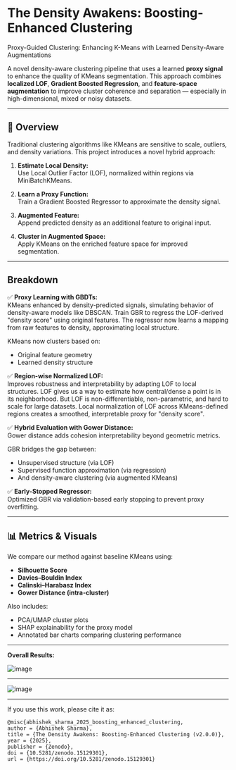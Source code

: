 # The Density Awakens: Boosting-Enhanced Clustering

Proxy-Guided Clustering: Enhancing K-Means with Learned Density-Aware Augmentations

A novel density-aware clustering pipeline that uses a learned **proxy signal** to enhance the quality of KMeans segmentation. This approach combines **localized LOF**, **Gradient Boosted Regression**, and **feature-space augmentation** to improve cluster coherence and separation — especially in high-dimensional, mixed or noisy datasets.

---

## 🚀 Overview

Traditional clustering algorithms like KMeans are sensitive to scale, outliers, and density variations. This project introduces a novel hybrid approach:

1. **Estimate Local Density:**  
   Use Local Outlier Factor (LOF), normalized within regions via MiniBatchKMeans.

2. **Learn a Proxy Function:**  
   Train a Gradient Boosted Regressor to approximate the density signal.

3. **Augmented Feature:**  
   Append predicted density as an additional feature to original input.

4. **Cluster in Augmented Space:**  
   Apply KMeans on the enriched feature space for improved segmentation.

---

## Breakdown

✅ **Proxy Learning with GBDTs:**  
KMeans enhanced by density-predicted signals, simulating behavior of density-aware models like DBSCAN.
Train GBR to regress the LOF-derived "density score" using original features.
The regressor now learns a mapping from raw features to density, approximating local structure.

KMeans now clusters based on:
- Original feature geometry
- Learned density structure

✅ **Region-wise Normalized LOF:**  
Improves robustness and interpretability by adapting LOF to local structures.
LOF gives us a way to estimate how central/dense a point is in its neighborhood.
But LOF is non-differentiable, non-parametric, and hard to scale for large datasets.
Local normalization of LOF across KMeans-defined regions creates a smoothed, interpretable proxy for "density score".

✅ **Hybrid Evaluation with Gower Distance:**  
Gower distance adds cohesion interpretability beyond geometric metrics.

GBR bridges the gap between:
- Unsupervised structure (via LOF)
- Supervised function approximation (via regression)
- And density-aware clustering (via augmented KMeans)

✅ **Early-Stopped Regressor:**  
Optimized GBR via validation-based early stopping to prevent proxy overfitting.

---

## 📊 Metrics & Visuals

We compare our method against baseline KMeans using:

- **Silhouette Score**
- **Davies–Bouldin Index**
- **Calinski–Harabasz Index**
- **Gower Distance (intra-cluster)**

Also includes:
- PCA/UMAP cluster plots  
- SHAP explainability for the proxy model  
- Annotated bar charts comparing clustering performance  

---

**Overall Results:**

![image](https://github.com/user-attachments/assets/80dee290-5697-427c-be08-c67d5518afba)

---
   
![image](https://github.com/user-attachments/assets/68684de5-8e47-433d-8869-fcf7bb20f275)

---
If you use this work, please cite it as: 

```
@misc{abhishek_sharma_2025_boosting_enhanced_clustering,
author = {Abhishek Sharma},
title = {The Density Awakens: Boosting-Enhanced Clustering (v2.0.0)},
year = {2025},
publisher = {Zenodo},
doi = {10.5281/zenodo.15129301},
url = {https://doi.org/10.5281/zenodo.15129301}
```



